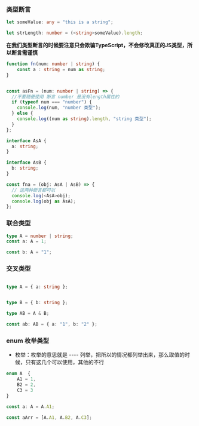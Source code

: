 ### 类型断言

```ts
let someValue: any = "this is a string";

let strLength: number = (<string>someValue).length;
```

**在我们类型断言的时候要注意只会欺骗TypeScript，不会修改真正的JS类型，所以断言需谨慎**

```ts
function fn(num: number | string) {
    const a : string = num as string;
}


const asFn = (num: number | string) => {
  //不要随便使用 断言 number 是没有length属性的
  if (typeof num === "number") {
    console.log(num, "number 类型");
  } else {
    console.log((num as string).length, "string 类型");
  }
};

interface AsA {
  a: string;
}

interface AsB {
  b: string;
}

const fna = (obj: AsA | AsB) => {
  // 这两种断言都可以
  console.log(<AsA>obj);
  console.log(obj as AsA);
};


```

### 联合类型
```ts
type A = number | string;
const a: A = 1;

const b: A = "1";
```

### 交叉类型

```ts

type A = { a: string };


type B = { b: string };

type AB = A & B;

const ab: AB = { a: "1", b: "2" };

```

### enum 枚举类型
- 枚举：枚举的意思就是 ---- 列举，把所以的情况都列举出来，那么取值的时候，只有这几个可以使用，其他的不行
  
```ts
enum A  {
    A1 = 1,
    B2 = 2,
    C3 = 3
}

const a: A = A.A1;

const aArr = [A.A1, A.B2, A.C3];

```